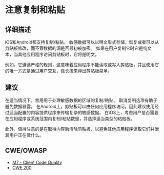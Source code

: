 # 注意复制和粘贴

## 详细描述

iOS和Android都支持复制/粘贴。 敏感数据可以以明文形式存储，恢复或者可以从剪贴板修改，而不管数据的源是否最初被加密。 如果在用户复制它时它是纯文本，当其他应用程序访问剪贴板时，它将是明文。

例如，它遵循严格的规则，这意味着应用程序不能读取或写入剪贴板，并且使用它的唯一方式是通过用户交互，做长按来弹出剪贴板菜单。

## 建议

在适当情况下，禁用用于处理敏感数据的区域的复制/粘贴。 取消复制选项有助于避免数据暴露。 在Android上，剪贴板可以由任何应用程序访问，因此建议使用经过适当配置的内容提供程序来传输复杂的敏感数据。 在iOS上，考虑用户是否需要在应用程序或系统范围内复制/粘贴数据，并选择适当类型的粘贴板。

此外，值得注意的是在取得内容后清除剪贴板，以避免其他应用程序读取它们并泄漏用户正在做什么。

## CWE/OWASP

 * [M7 - Client Code Quality](https://www.owasp.org/index.php/Mobile_Top_10_2016-M7-Poor_Code_Quality)
 * [CWE 200](http://cwe.mitre.org/data/definitions/200.html)
